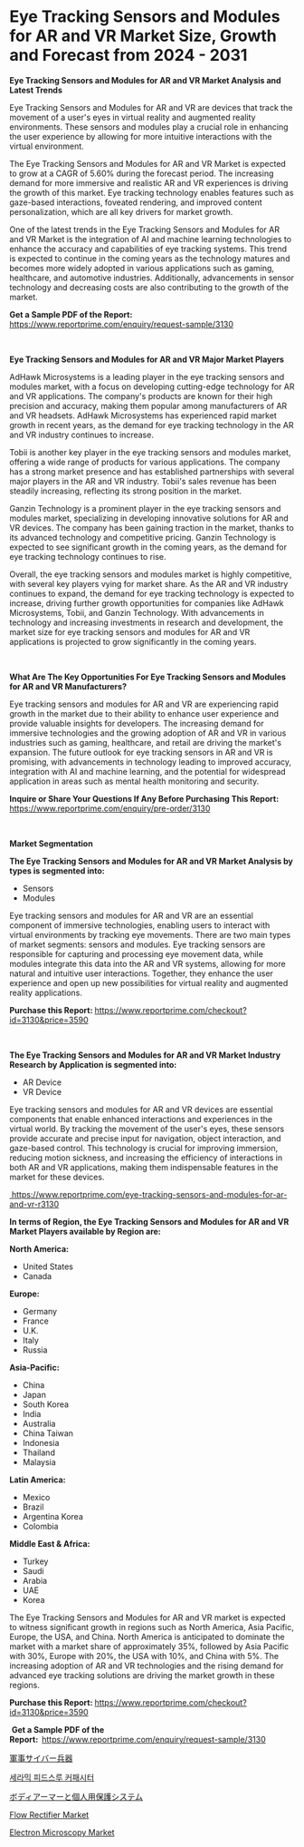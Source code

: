 <p><h1>Eye Tracking Sensors and Modules for AR and VR Market Size, Growth and Forecast from 2024 - 2031</h1></p><p><strong>Eye Tracking Sensors and Modules for AR and VR Market Analysis and Latest Trends</strong></p>
<p><p>Eye Tracking Sensors and Modules for AR and VR are devices that track the movement of a user's eyes in virtual reality and augmented reality environments. These sensors and modules play a crucial role in enhancing the user experience by allowing for more intuitive interactions with the virtual environment.</p><p>The Eye Tracking Sensors and Modules for AR and VR Market is expected to grow at a CAGR of 5.60% during the forecast period. The increasing demand for more immersive and realistic AR and VR experiences is driving the growth of this market. Eye tracking technology enables features such as gaze-based interactions, foveated rendering, and improved content personalization, which are all key drivers for market growth.</p><p>One of the latest trends in the Eye Tracking Sensors and Modules for AR and VR Market is the integration of AI and machine learning technologies to enhance the accuracy and capabilities of eye tracking systems. This trend is expected to continue in the coming years as the technology matures and becomes more widely adopted in various applications such as gaming, healthcare, and automotive industries. Additionally, advancements in sensor technology and decreasing costs are also contributing to the growth of the market.</p></p>
<p><strong>Get a Sample PDF of the Report:&nbsp;</strong> <a href="https://www.reportprime.com/enquiry/request-sample/3130">https://www.reportprime.com/enquiry/request-sample/3130</a></p>
<p>&nbsp;</p>
<p><strong>Eye Tracking Sensors and Modules for AR and VR Major Market Players</strong></p>
<p><p>AdHawk Microsystems is a leading player in the eye tracking sensors and modules market, with a focus on developing cutting-edge technology for AR and VR applications. The company's products are known for their high precision and accuracy, making them popular among manufacturers of AR and VR headsets. AdHawk Microsystems has experienced rapid market growth in recent years, as the demand for eye tracking technology in the AR and VR industry continues to increase.</p><p>Tobii is another key player in the eye tracking sensors and modules market, offering a wide range of products for various applications. The company has a strong market presence and has established partnerships with several major players in the AR and VR industry. Tobii's sales revenue has been steadily increasing, reflecting its strong position in the market.</p><p>Ganzin Technology is a prominent player in the eye tracking sensors and modules market, specializing in developing innovative solutions for AR and VR devices. The company has been gaining traction in the market, thanks to its advanced technology and competitive pricing. Ganzin Technology is expected to see significant growth in the coming years, as the demand for eye tracking technology continues to rise.</p><p>Overall, the eye tracking sensors and modules market is highly competitive, with several key players vying for market share. As the AR and VR industry continues to expand, the demand for eye tracking technology is expected to increase, driving further growth opportunities for companies like AdHawk Microsystems, Tobii, and Ganzin Technology. With advancements in technology and increasing investments in research and development, the market size for eye tracking sensors and modules for AR and VR applications is projected to grow significantly in the coming years.</p></p>
<p>&nbsp;</p>
<p><strong>What Are The Key Opportunities For Eye Tracking Sensors and Modules for AR and VR Manufacturers?</strong></p>
<p><p>Eye tracking sensors and modules for AR and VR are experiencing rapid growth in the market due to their ability to enhance user experience and provide valuable insights for developers. The increasing demand for immersive technologies and the growing adoption of AR and VR in various industries such as gaming, healthcare, and retail are driving the market's expansion. The future outlook for eye tracking sensors in AR and VR is promising, with advancements in technology leading to improved accuracy, integration with AI and machine learning, and the potential for widespread application in areas such as mental health monitoring and security.</p></p>
<p><strong>Inquire or Share Your Questions If Any Before Purchasing This Report:</strong> <a href="https://www.reportprime.com/enquiry/pre-order/3130">https://www.reportprime.com/enquiry/pre-order/3130</a></p>
<p>&nbsp;</p>
<p><strong>Market Segmentation</strong></p>
<p><strong>The Eye Tracking Sensors and Modules for AR and VR Market Analysis by types is segmented into:</strong></p>
<p><ul><li>Sensors</li><li>Modules</li></ul></p>
<p><p>Eye tracking sensors and modules for AR and VR are an essential component of immersive technologies, enabling users to interact with virtual environments by tracking eye movements. There are two main types of market segments: sensors and modules. Eye tracking sensors are responsible for capturing and processing eye movement data, while modules integrate this data into the AR and VR systems, allowing for more natural and intuitive user interactions. Together, they enhance the user experience and open up new possibilities for virtual reality and augmented reality applications.</p></p>
<p><strong>Purchase this Report:&nbsp;</strong><a href="https://www.reportprime.com/checkout?id=3130&price=3590">https://www.reportprime.com/checkout?id=3130&price=3590</a></p>
<p>&nbsp;</p>
<p><strong>The Eye Tracking Sensors and Modules for AR and VR Market Industry Research by Application is segmented into:</strong></p>
<p><ul><li>AR Device</li><li>VR Device</li></ul></p>
<p><p>Eye tracking sensors and modules for AR and VR devices are essential components that enable enhanced interactions and experiences in the virtual world. By tracking the movement of the user's eyes, these sensors provide accurate and precise input for navigation, object interaction, and gaze-based control. This technology is crucial for improving immersion, reducing motion sickness, and increasing the efficiency of interactions in both AR and VR applications, making them indispensable features in the market for these devices.</p></p>
<p><a href="https://www.reportprime.com/eye-tracking-sensors-and-modules-for-ar-and-vr-r3130">&nbsp;https://www.reportprime.com/eye-tracking-sensors-and-modules-for-ar-and-vr-r3130</a></p>
<p><strong>In terms of Region, the Eye Tracking Sensors and Modules for AR and VR Market Players available by Region are:</strong></p>
<p>
    <p> <strong> North America: </strong>
        <ul>
            <li>United States</li>
            <li>Canada</li>
        </ul>
        </p> 
    <p> <strong> Europe: </strong>
        <ul>
            <li>Germany</li>
            <li>France</li>
            <li>U.K.</li>
            <li>Italy</li>
            <li>Russia</li>
        </ul>
        </p> 
    <p> <strong> Asia-Pacific: </strong>
        <ul>
            <li>China</li>
            <li>Japan</li>
            <li>South Korea</li>
            <li>India</li>
            <li>Australia</li>
            <li>China Taiwan</li>
            <li>Indonesia</li>
            <li>Thailand</li>
            <li>Malaysia</li>
        </ul>
        </p> 
    <p> <strong> Latin America: </strong>
        <ul>
            <li>Mexico</li>
            <li>Brazil</li>
            <li>Argentina Korea</li>
            <li>Colombia</li>
        </ul>
        </p> 
    <p> <strong> Middle East & Africa: </strong>
        <ul>
            <li>Turkey</li>
            <li>Saudi</li>
            <li>Arabia</li>
            <li>UAE</li>
            <li>Korea</li>
        </ul>
    </p>
    </p>
<p><p>The Eye Tracking Sensors and Modules for AR and VR market is expected to witness significant growth in regions such as North America, Asia Pacific, Europe, the USA, and China. North America is anticipated to dominate the market with a market share of approximately 35%, followed by Asia Pacific with 30%, Europe with 20%, the USA with 10%, and China with 5%. The increasing adoption of AR and VR technologies and the rising demand for advanced eye tracking solutions are driving the market growth in these regions.</p></p>
<p><strong>Purchase this Report: </strong><a href="https://www.reportprime.com/checkout?id=3130&price=3590">https://www.reportprime.com/checkout?id=3130&price=3590</a></p>
<p>&nbsp;<strong>Get a Sample PDF of the Report:&nbsp;&nbsp;</strong><a href="https://www.reportprime.com/enquiry/request-sample/3130">https://www.reportprime.com/enquiry/request-sample/3130</a></p>
<p><strong></strong></p>
<p><p><a href="https://github.com/tubbs463/Market-Research-Report-List-2/blob/main/926763883213.md">軍事サイバー兵器</a></p><p><a href="https://github.com/muchswr/Market-Research-Report-List-2/blob/main/6282495103298.md">세라믹 피드스루 커패시터</a></p><p><a href="https://github.com/LeoraEber/Market-Research-Report-List-2/blob/main/166554183214.md">ボディアーマーと個人用保護システム</a></p><p><a href="https://github.com/michealerrygz/Market-Research-Report-List-1/blob/main/flow-rectifier-market.md">Flow Rectifier Market</a></p><p><a href="https://github.com/abigailsutherland7889/Market-Research-Report-List-1/blob/main/electron-microscopy-market.md">Electron Microscopy Market</a></p></p>
